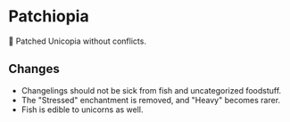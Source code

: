 # Patchiopia
🦄 Patched Unicopia without conflicts.

## Changes
* Changelings should not be sick from fish and uncategorized foodstuff.
* The "Stressed" enchantment is removed, and "Heavy" becomes rarer.
* Fish is edible to unicorns as well.